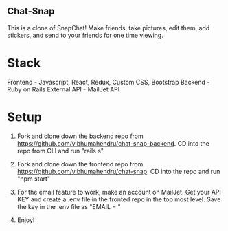 ## Chat-Snap
This is a clone of SnapChat! Make friends, take pictures, edit them, add stickers, and send to your friends for one time viewing.

# Stack
Frontend - Javascript, React, Redux, Custom CSS, Bootstrap
Backend - Ruby on Rails
External API - MailJet API

# Setup
1. Fork and clone down the backend repo from https://github.com/vibhumahendru/chat-snap-backend. CD into the repo from CLI and run "rails s"

2. Fork and clone down the frontend repo from https://github.com/vibhumahendru/chat-snap. CD into the repo and run "npm start"

3. For the email feature to work, make an account on MailJet. Get your API KEY and create a .env file in the fronted repo in the top most level. Save the key in the .env file as "EMAIL = <your api key here>"

4. Enjoy!
